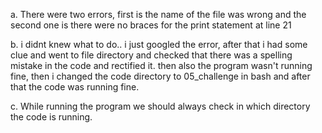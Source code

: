 a. There were two errors, first is the name of the file was wrong and the second one is there were no braces for the print statement at line 21

b. i didnt knew what to do.. i just googled the error, after that i had some clue and went to file directory and checked that there was a spelling mistake in the code and rectified it. then also the program wasn't running fine, then i changed the code directory to 05_challenge in bash and after that the code was running fine.

c. While running the program we should always check in which directory the code is running.